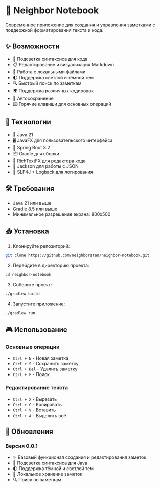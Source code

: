 # 📝 Neighbor Notebook

Современное приложение для создания и управления заметками с поддержкой форматирования текста и кода.

## ✨ Возможности

- 🎨 Подсветка синтаксиса для кода
- 📋 Редактирование и визуализация Markdown
- 📁 Работа с локальными файлами
- 🌓 Поддержка светлой и тёмной тем
- 🔍 Быстрый поиск по заметкам
- 🌍 Поддержка различных кодировок
- 🔄 Автосохранение
- ⌨️ Горячие клавиши для основных операций

## 🚀 Технологии

- 🎯 Java 21
- 🖥️ JavaFX для пользовательского интерфейса
- 🍃 Spring Boot 3.2
- 📦 Gradle для сборки
- 🎨 RichTextFX для редактора кода
- 💾 Jackson для работы с JSON
- 📝 SLF4J + Logback для логирования

## 🛠️ Требования

- Java 21 или выше
- Gradle 8.5 или выше
- Минимальное разрешение экрана: 800x500

## 📥 Установка

1. Клонируйте репозиторий:
```bash
git clone https://github.com/neighborstan/neighbor-notebook.git
```

2. Перейдите в директорию проекта:
```bash
cd neighbor-notebook
```

3. Соберите проект:
```bash
./gradlew build
```

4. Запустите приложение:
```bash
./gradlew run
```

## 🎮 Использование

### Основные операции

- `Ctrl + N` - Новая заметка
- `Ctrl + S` - Сохранить заметку
- `Ctrl + Del` - Удалить заметку
- `Ctrl + F` - Поиск

### Редактирование текста

- `Ctrl + X` - Вырезать
- `Ctrl + C` - Копировать
- `Ctrl + V` - Вставить
- `Ctrl + A` - Выделить всё

## 🔄 Обновления

### Версия 0.0.1
- ✨ Базовый функционал создания и редактирования заметок
- 🎨 Подсветка синтаксиса для Java
- 🌓 Поддержка тёмной и светлой тем
- 📁 Локальное хранение заметок
- 🔍 Поиск по заметкам 